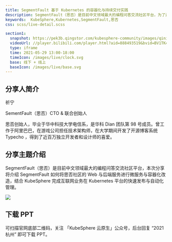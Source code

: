 ```yaml
---
title: SegmentFault 基于 Kubernetes 的容器化与持续交付实践
description: SegmentFault（思否）是目前中文领域最大的编程问答交流社区平台，为了进一步扩大互联网业务的规模，我们将思否社区的 Web 与后端服务进行微服务与容器化改造，并结合 KubeSphere 完成了互联网业务在 Kubernetes 平台的快速发布与自动化管理。
keywords:  KubeSphere,Kubernetes,SegmentFault,思否
css: scss/live-detail.scss

section1:
  snapshot: https://pek3b.qingstor.com/kubesphere-community/images/qining-hangzhou.jpeg
  videoUrl: //player.bilibili.com/player.html?aid=888493519&bvid=BV1TK4y137XE&cid=347158829&page=1&high_quality=1
  type: iframe
  time: 2021-05-29 13:00-18:00
  timeIcon: /images/live/clock.svg
  base: 线下 + 线上
  baseIcon: /images/live/base.svg
---
```


## 分享人简介

祈宁

SementFault（思否）CTO & 联合创始人

思否创始人，毕业于华中科技大学电信系，是华科 Dian 团队第 98 号成员。曾工作于阿里巴巴，在游戏公司担任技术架构师，在大学期间开发了开源博客系统 Typecho ，得到了近百万独立开发者和设计师的喜爱。

## 分享主题介绍

SegmentFault（思否）是目前中文领域最大的编程问答交流社区平台，本次分享将介绍 SegmentFault 如何将思否社区的 Web 与后端服务进行微服务与容器化改造，结合 KubeSphere 完成互联网业务在 Kubernetes 平台的快速发布与自动化管理。

![](https://pek3b.qingstor.com/kubesphere-community/images/hangzhouposter-4.png)

## 下载 PPT

可扫描官网底部二维码，关注 「KubeSphere 云原生」公众号，后台回复 “2021 杭州” 即可下载 PPT。

